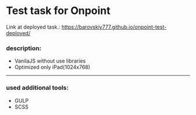 # Test task for Onpoint

Link at deployed task.: https://barovskiy777.github.io/onpoint-test-deployed/

### description:
* VanilaJS without use libraries
* Optimized only iPad(1024x768)
---

### used additional tools:
* GULP
* SCSS


